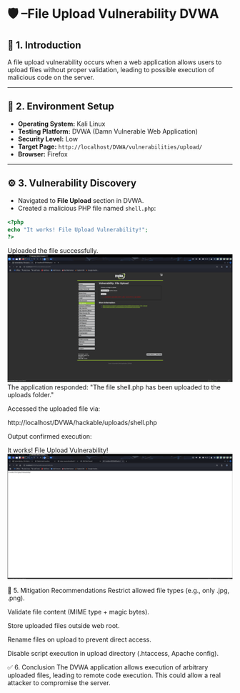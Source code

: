 # 🛡 –File Upload Vulnerability DVWA

## 🔎 1. Introduction  
A file upload vulnerability occurs when a web application allows users to upload files without proper validation, leading to possible execution of malicious code on the server.

---

## 🧪 2. Environment Setup  

- **Operating System:** Kali Linux  
- **Testing Platform:** DVWA (Damn Vulnerable Web Application)  
- **Security Level:** Low  
- **Target Page:** `http://localhost/DVWA/vulnerabilities/upload/`  
- **Browser:** Firefox  

---

## ⚙️ 3. Vulnerability Discovery

- Navigated to **File Upload** section in DVWA.
- Created a malicious PHP file named `shell.php`:

```php
<?php
echo "It works! File Upload Vulnerability!";
?>
```
Uploaded the file successfully.
![File upload](Screenshots/File%20upload.png)
The application responded:
"The file shell.php has been uploaded to the uploads folder."

Accessed the uploaded file via:

http://localhost/DVWA/hackable/uploads/shell.php

Output confirmed execution:

It works! File Upload Vulnerability!
![File Upload Vulnerability](Screenshots/File%20Upload%20Vulnerability.png)

🔐 5. Mitigation Recommendations
Restrict allowed file types (e.g., only .jpg, .png).

Validate file content (MIME type + magic bytes).

Store uploaded files outside web root.

Rename files on upload to prevent direct access.

Disable script execution in upload directory (.htaccess, Apache config).

✅ 6. Conclusion
The DVWA application allows execution of arbitrary uploaded files, leading to remote code execution. This could allow a real attacker to compromise the server.

